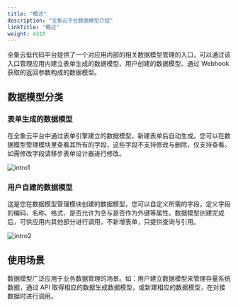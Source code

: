 ```yaml
---
title: "概述"
description: "全象云平台数据模型介绍"
linkTitle: "概述"
weight: 4310
---
```


全象云低代码平台提供了一个对应用内部的相关数据模型管理的入口，可以通过该入口管理应用内建立表单生成的数据模型、用户创建的数据模型、通过 Webhook 获取的返回参数构成的数据模型。

## 数据模型分类

### 表单生成的数据模型

在全象云平台中通过表单引擎建立的数据模型，新建表单后自动生成。您可以在数据模型管理模块里查看其所有的字段，这些字段不支持修改与删除，仅支持查看。如需修改字段请移步表单设计器进行修改。

![intro1](/images/manual/data_models/intro1.png)

### 用户自建的数据模型

这是您在数据模型管理模块创建的数据模型，您可以自定义所需的字段，定义字段的编码、名称、格式、是否允许为空与是否作为外键等属性。数据模型创建完成后，可供应用内其他部分进行调用，不新增表单，只提供查询与引用。

![intro2](/images/manual/data_models/intro2.png)

## 使用场景

数据模型广泛应用于业务数据管理的场景。如：用户建立数据模型来管理存量系统数据，通过 API 取得相应的数据生成数据模型，或新建相应的数据模型，在对接数据时进行调用。

